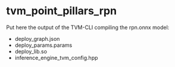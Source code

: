 # tvm_point_pillars_rpn

Put here the output of the TVM-CLI compiling the rpn.onnx model:

- deploy_graph.json
- deploy_params.params
- deploy_lib.so
- inference_engine_tvm_config.hpp

